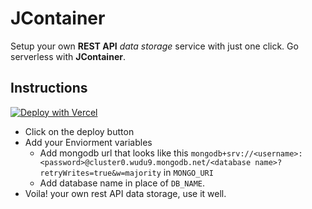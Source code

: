 # JContainer

Setup your own **REST API** *data storage* service with just one click. Go serverless with **JContainer**. 


## Instructions 

[![Deploy with Vercel](https://vercel.com/button)](https://vercel.com/new/git/external?repository-url=https%3A%2F%2Fgithub.com%2FSouvikns%2FJContainer&env=MONGO_URI,DB_NAME)

- Click on the deploy button
- Add your Enviorment variables
    - Add mongodb url that looks like this `mongodb+srv://<username>:<password>@cluster0.wudu9.mongodb.net/<database name>?retryWrites=true&w=majority` in `MONGO_URI` 
    - Add database name in place of `DB_NAME`. 
- Voila! your own rest API data storage, use it well. 
